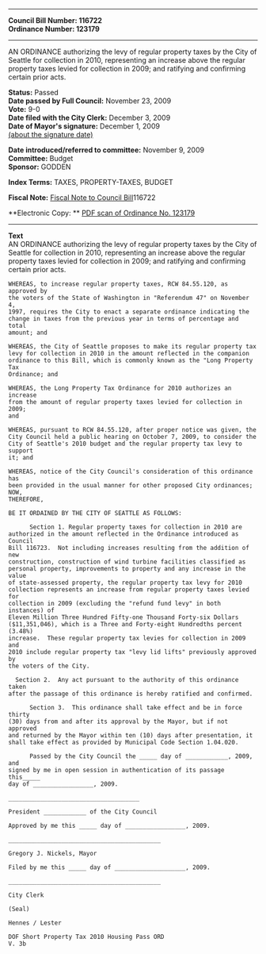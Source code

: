 * * * * *  
  
**Council Bill Number: [](#h0)[](#h2)116722**   
**Ordinance Number: 123179**  
  
* * * * *  
  
AN ORDINANCE authorizing the levy of regular property taxes by the City of Seattle for collection in 2010, representing an increase above the regular property taxes levied for collection in 2009; and ratifying and confirming certain prior acts.  
  
**Status:** Passed   
**Date passed by Full Council:** November 23, 2009   
**Vote:** 9-0   
**Date filed with the City Clerk:** December 3, 2009   
**Date of Mayor's signature:** December 1, 2009   
[(about the signature date)](/~public/approvaldate.htm)   
  
  
**Date introduced/referred to committee:** November 9, 2009   
**Committee:** Budget   
**Sponsor:** GODDEN   
  
**Index Terms:** TAXES, PROPERTY-TAXES, BUDGET  
  
**Fiscal Note:** [Fiscal Note to Council Bill](http://clerk.seattle.gov/~public/fnote/116722.htm)[](#h1)[](#h3)116722  
  
**Electronic Copy: ** [PDF scan of Ordinance No. 123179](/~archives/Ordinances/Ord_123179.pdf)  
  
* * * * *  
  
**Text**  
    AN ORDINANCE authorizing the levy of regular property taxes by the City of  
    Seattle for collection in 2010, representing an increase above the regular  
    property taxes levied for collection in 2009; and ratifying and confirming  
    certain prior acts.  
  
    WHEREAS, to increase regular property taxes, RCW 84.55.120, as approved by  
    the voters of the State of Washington in "Referendum 47" on November 4,  
    1997, requires the City to enact a separate ordinance indicating the  
    change in taxes from the previous year in terms of percentage and total  
    amount; and  
  
    WHEREAS, the City of Seattle proposes to make its regular property tax  
    levy for collection in 2010 in the amount reflected in the companion  
    ordinance to this Bill, which is commonly known as the "Long Property Tax  
    Ordinance; and  
  
    WHEREAS, the Long Property Tax Ordinance for 2010 authorizes an increase  
    from the amount of regular property taxes levied for collection in 2009;  
    and  
  
    WHEREAS, pursuant to RCW 84.55.120, after proper notice was given, the  
    City Council held a public hearing on October 7, 2009, to consider the  
    City of Seattle's 2010 budget and the regular property tax levy to support  
    it; and  
  
    WHEREAS, notice of the City Council's consideration of this ordinance has  
    been provided in the usual manner for other proposed City ordinances; NOW,  
    THEREFORE,  
  
    BE IT ORDAINED BY THE CITY OF SEATTLE AS FOLLOWS:  
  
          Section 1. Regular property taxes for collection in 2010 are  
    authorized in the amount reflected in the Ordinance introduced as Council  
    Bill 116723.  Not including increases resulting from the addition of new  
    construction, construction of wind turbine facilities classified as  
    personal property, improvements to property and any increase in the value  
    of state-assessed property, the regular property tax levy for 2010  
    collection represents an increase from regular property taxes levied for  
    collection in 2009 (excluding the "refund fund levy" in both instances) of  
    Eleven Million Three Hundred Fifty-one Thousand Forty-six Dollars  
    ($11,351,046), which is a Three and Forty-eight Hundredths percent (3.48%)  
    increase.  These regular property tax levies for collection in 2009 and  
    2010 include regular property tax "levy lid lifts" previously approved by  
    the voters of the City.  
  
      Section 2.  Any act pursuant to the authority of this ordinance taken  
    after the passage of this ordinance is hereby ratified and confirmed.  
  
          Section 3.  This ordinance shall take effect and be in force thirty  
    (30) days from and after its approval by the Mayor, but if not approved  
    and returned by the Mayor within ten (10) days after presentation, it  
    shall take effect as provided by Municipal Code Section 1.04.020.  
  
          Passed by the City Council the _____ day of ____________, 2009, and  
    signed by me in open session in authentication of its passage this_____  
    day of _________________, 2009.  
  
    _____________________________________  
  
    President ____________ of the City Council  
  
    Approved by me this _____ day of _________________, 2009.  
  
    ___________________________________________  
  
    Gregory J. Nickels, Mayor  
  
    Filed by me this _____ day of ____________________, 2009.  
  
    ___________________________________________  
  
    City Clerk  
  
    (Seal)  
  
    Hennes / Lester  
  
    DOF Short Property Tax 2010 Housing Pass ORD  
    V. 3b  
